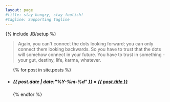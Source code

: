 ```yaml
---
layout: page
#title: stay hungry, stay foolish!
#tagline: Supporting tagline
---
```

{% include JB/setup %}

<blockquote>Again, you can't connect the dots looking forward; you can only connect them looking backwards. So you have to trust that the dots will somehow connect in your future. You have to trust in something - your gut, destiny, life, karma, whatever.</blockquote>


<ul class="posts">
  {% for post in site.posts %}
    <h5><li><span>{{ post.date | date:"%Y-%m-%d" }}</span> &raquo; <a href="{{ BASE_PATH }}{{ post.url }}">{{ post.title }}</a></li></h5>
  {% endfor %}
</ul>



